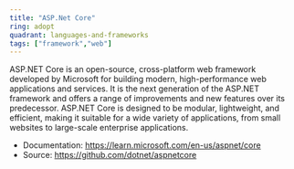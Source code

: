 ```yaml
---
title: "ASP.Net Core"
ring: adopt
quadrant: languages-and-frameworks
tags: ["framework","web"]
--- 
```

ASP.NET Core is an open-source, cross-platform web framework developed by Microsoft for building modern, high-performance web applications and services. It is the next generation of the ASP.NET framework and offers a range of improvements and new features over its predecessor. ASP.NET Core is designed to be modular, lightweight, and efficient, making it suitable for a wide variety of applications, from small websites to large-scale enterprise applications.

- Documentation: https://learn.microsoft.com/en-us/aspnet/core
- Source: https://github.com/dotnet/aspnetcore
